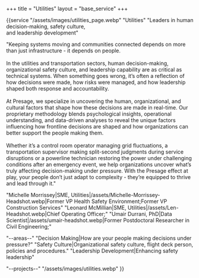+++
title = "Utilities"
layout = "base_service"
+++

{{service 
"/assets/images/utilities_page.webp"
"Utilities" 
"Leaders in human decision-making, safety culture, <br> and leadership development"

"Keeping systems moving and communities connected depends on more than just infrastructure - it depends on people. 
<br>
<br>
In the utilities and transportation sectors, human decision-making, organizational safety culture, and leadership capability are as critical as technical systems. When something goes wrong, it’s often a reflection of how decisions were made, how risks were managed, and how leadership shaped both response and accountability.
<br>
<br>
At Presage, we specialize in uncovering the human, organizational, and cultural factors that shape how these decisions are made in real-time. Our proprietary methodology blends psychological insights, operational understanding, and data-driven analyses to reveal the unique factors influencing how frontline decisions are shaped and how organizations can better support the people making them.
<br>
<br>
Whether it’s a control room operator managing grid fluctuations, a transportation supervisor making split-second judgments during service disruptions or a powerline technician restoring the power under challenging conditions after an emergency event, we help organizations uncover what’s truly affecting decision-making under pressure. With the Presage effect at play, your people don’t just adapt to complexity - they’re equipped to thrive and lead through it."

"Michelle Morrissey|SME, Utilities|/assets/Michelle-Morrissey-Headshot.webp|Former VP Health Safety Environment;Former VP Construction Services"
"Leonard McMillian|SME, Utilities|/assets/Len-Headshot.webp|Chief Operating Officer;"
"Umair Durrani, PhD|Data Scientist|/assets/umair-headshot.webp|Former Postdoctoral Researcher in <br> Civil Engineering;"

"--areas--"
"Decision Making|How are your people making decisions under pressure?"
"Safety Culture|Organizational safety culture, flight deck person, policies and procedures."
"Leadership Development|Enhancing safety leadership"

"--projects--"
"/assets/images/utilities.webp"
}}
